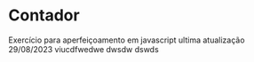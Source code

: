 # Contador
Exercício  para aperfeiçoamento em javascript
ultima atualização 29/08/2023
viucdfwedwe
dwsdw
dswds